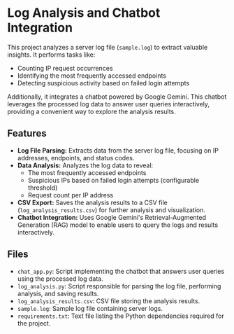 # Log Analysis and Chatbot Integration

This project analyzes a server log file (`sample.log`) to extract valuable insights. It performs tasks like:

  - Counting IP request occurrences
  - Identifying the most frequently accessed endpoints
  - Detecting suspicious activity based on failed login attempts

Additionally, it integrates a chatbot powered by Google Gemini. This chatbot leverages the processed log data to answer user queries interactively, providing a convenient way to explore the analysis results.

## Features

* **Log File Parsing:** Extracts data from the server log file, focusing on IP addresses, endpoints, and status codes.
* **Data Analysis:** Analyzes the log data to reveal:
    * The most frequently accessed endpoints
    * Suspicious IPs based on failed login attempts (configurable threshold)
    * Request count per IP address
* **CSV Export:** Saves the analysis results to a CSV file (`log_analysis_results.csv`) for further analysis and visualization.
* **Chatbot Integration:** Uses Google Gemini's Retrieval-Augmented Generation (RAG) model to enable users to query the logs and results interactively.

## Files

* `chat_app.py`: Script implementing the chatbot that answers user queries using the processed log data.
* `log_analysis.py`: Script responsible for parsing the log file, performing analysis, and saving results.
* `log_analysis_results.csv`: CSV file storing the analysis results.
* `sample.log`: Sample log file containing server logs.
* `requirements.txt`: Text file listing the Python dependencies required for the project.
